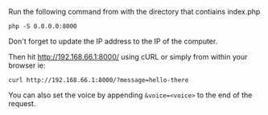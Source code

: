 Run the following command from with the directory that contiains index.php

`php -S 0.0.0.0:8000`

Don't forget to update the IP address to the IP of the computer. 

Then hit http://192.168.66.1:8000/<phrase to say> using cURL or simply from within your browser ie:

`curl http://192.168.66.1:8000/?message=hello-there`

You can also set the voice by appending `&voice=<voice>` to the end of the request.